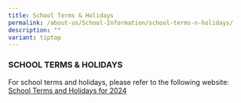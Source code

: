 ```yaml
---
title: School Terms & Holidays
permalink: /about-us/School-Information/school-terms-n-holidays/
description: ""
variant: tiptap
---
```

<h3>SCHOOL TERMS &amp; HOLIDAYS</h3><p>For school terms and holidays, please refer to the following website: <br><a href="https://www.moe.gov.sg/news/press-releases/20230807-school-terms-and-holidays-for-2024" rel="noopener noreferrer nofollow" target="_blank">School Terms and Holidays for 2024</a></p>